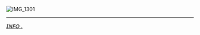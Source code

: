 ![IMG_1301](https://github.com/user-attachments/assets/3414d564-8e1c-4ee2-91a1-f83b3cea8ff0)
***
[𝘐𝘕𝘍𝘖 .]([https://teletype.in/@mothereater/XwGE2CUxuSG](https://t.me/autopsykiss))
